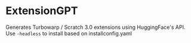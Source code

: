 # ExtensionGPT
Generates Turbowarp / Scratch 3.0 extensions using HuggingFace's API. Use `-headless` to install based on installconfig.yaml